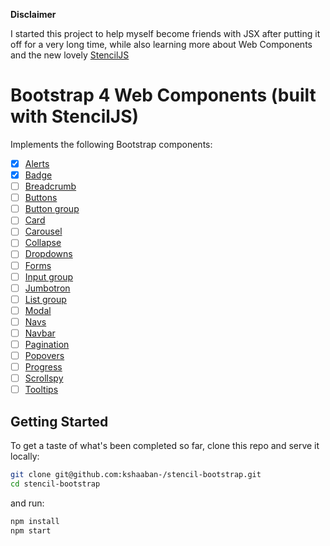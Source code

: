 **Disclaimer**

I started this project to help myself become friends with JSX after putting it off for a very long time, while also learning more about Web Components and the new lovely [StencilJS](https://stenciljs.com/)

# Bootstrap 4 Web Components (built with StencilJS)

Implements the following Bootstrap components:
- [x] [Alerts](https://getbootstrap.com/docs/4.0/components/alerts/)
- [X] [Badge](https://getbootstrap.com/docs/4.0/components/badge/)
- [ ] [Breadcrumb](https://getbootstrap.com/docs/4.0/components/breadcrumb/)
- [ ] [Buttons](https://getbootstrap.com/docs/4.0/components/buttons/)
- [ ] [Button group](https://getbootstrap.com/docs/4.0/components/button-group/)
- [ ] [Card](https://getbootstrap.com/docs/4.0/components/card/)
- [ ] [Carousel](https://getbootstrap.com/docs/4.0/components/carousel/)
- [ ] [Collapse](https://getbootstrap.com/docs/4.0/components/collapse/)
- [ ] [Dropdowns](https://getbootstrap.com/docs/4.0/components/dropdowns/)
- [ ] [Forms](https://getbootstrap.com/docs/4.0/components/forms/)
- [ ] [Input group](https://getbootstrap.com/docs/4.0/components/input-group/)
- [ ] [Jumbotron](https://getbootstrap.com/docs/4.0/components/jumbotron/)
- [ ] [List group](https://getbootstrap.com/docs/4.0/components/list-group/)
- [ ] [Modal](https://getbootstrap.com/docs/4.0/components/modal/)
- [ ] [Navs](https://getbootstrap.com/docs/4.0/components/navs/)
- [ ] [Navbar](https://getbootstrap.com/docs/4.0/components/navbar/)
- [ ] [Pagination](https://getbootstrap.com/docs/4.0/components/pagination/)
- [ ] [Popovers](https://getbootstrap.com/docs/4.0/components/popovers/)
- [ ] [Progress](https://getbootstrap.com/docs/4.0/components/progress/)
- [ ] [Scrollspy](https://getbootstrap.com/docs/4.0/components/scrollspy/)
- [ ] [Tooltips](https://getbootstrap.com/docs/4.0/components/tooltips/)

## Getting Started

To get a taste of what's been completed so far, clone this repo and serve it locally:

```bash
git clone git@github.com:kshaaban-/stencil-bootstrap.git
cd stencil-bootstrap
```

and run:

```bash
npm install
npm start
```

